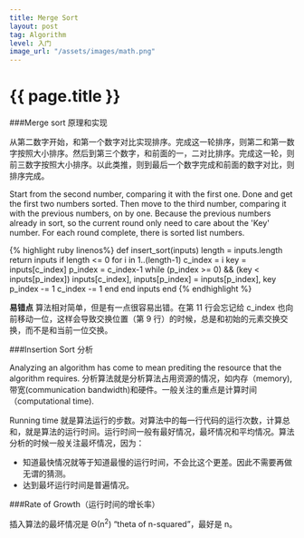 ```yaml
---
title: Merge Sort
layout: post
tag: Algorithm
level: 入门
image_url: "/assets/images/math.png"
---
```


{{ page.title }}
================

###Merge sort 原理和实现

从第二数字开始，和第一个数字对比实现排序。完成这一轮排序，则第二和第一数字按照大小排序。然后到第三个数字，和前面的一，二对比排序。完成这一轮，则前三数字按照大小排序。以此类推，则到最后一个数字完成和前面的数字对比，则排序完成。

Start from the second number, comparing it with the first one. Done and get the first two numbers sorted. Then move to the third number, comparing it with the previous numbers, on by one. Because the previous numbers already in sort, so the current round only need to care about the 'Key' number. For each round complete, there is sorted list numbers. 

{% highlight ruby linenos%}
def insert_sort(inputs)
  length = inputs.length
  return inputs if length <= 0
  for i in 1..(length-1)
    c_index = i
    key = inputs[c_index]
    p_index = c_index-1
    while (p_index >= 0) && (key < inputs[p_index])
      inputs[c_index], inputs[p_index] = inputs[p_index], key   
      p_index -= 1
      c_index -= 1
    end
  end
  inputs
end
{% endhighlight %}

**易错点** 算法相对简单，但是有一点很容易出错。在第 11 行会忘记给 c_index 也向前移动一位，这样会导致交换位置（第 9 行）的时候，总是和初始的元素交换交换，而不是和当前一位交换。


###Insertion Sort 分析

Analyzing an algorithm has come to mean prediting the resource that the algorithm requires. 分析算法就是分析算法占用资源的情况，如内存（memory), 带宽(communication bandwidth)和硬件。一般关注的重点是计算时间（computational time).

Running time 就是算法运行的步数。对算法中的每一行代码的运行次数，计算总和，就是算法的运行时间。运行时间一般有最好情况，最坏情况和平均情况。算法分析的时候一般关注最坏情况，因为：
- 知道最快情况就等于知道最慢的运行时间，不会比这个更差。因此不需要再做无谓的猜测。
- 达到最坏运行时间是普遍情况。

###Rate of Growth（运行时间的增长率）

插入算法的最坏情况是 Θ(n<sup>2</sup>) “theta of n-squared”，最好是 n。



